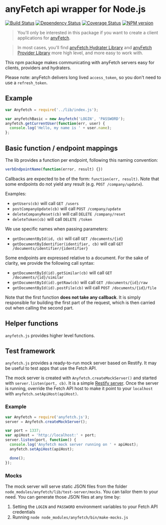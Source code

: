 anyFetch api wrapper for Node.js
================================
[![Build Status](https://travis-ci.org/AnyFetch/anyfetch.js.png?branch=master)](https://travis-ci.org/AnyFetch/anyfetch.js)
[![Dependency Status](https://gemnasium.com/AnyFetch/anyfetch.js.png)](https://gemnasium.com/AnyFetch/anyfetch.js)
[![Coverage Status](https://coveralls.io/repos/AnyFetch/anyfetch.js/badge.png?branch=master)](https://coveralls.io/r/AnyFetch/anyfetch.js?branch=master)
[![NPM version](https://badge.fury.io/js/anyfetch.png)](http://badge.fury.io/js/anyfetch)


> You'll only be interested in this package if you want to create a client applications for [anyFetch](http://anyFetch.com).

> In most cases, you'll find [anyFetch Hydrater Library](https://github.com/AnyFetch/anyfetch-hydratation.js) and [anyFetch Provider Library](https://github.com/AnyFetch/anyfetch-provider.js) more high level, and more easy to work with.

This npm package makes communicating with anyFetch servers easy for clients, providers and hydraters.

Please note: anyFetch delivers long lived `access_token`, so you don't need to use a `refresh_token`.

## Example

```js
var Anyfetch = require('../lib/index.js');

var anyfetchBasic = new Anyfetch('LOGIN', 'PASSWORD');
anyfetch.getCurrentUser(function(err, user) {
  console.log('Hello, my name is ' + user.name);
};
```

## Basic function / endpoint mappings

The lib provides a function per endpoint, following this naming convention:

```js
verbEndpointName(function(error, result) {})
```

Callbacks are expected to be of the form: `function(err, result)`. Note that some endpoints do not yield any result (e.g. `POST /company/update`).

Examples:

- `getUsers(cb)` will call `GET /users`
- `postCompanyUpdate(cb)` will call `POST /company/update`
- `deleteCompanyReset(cb)` will call `DELETE /company/reset`
- `deleteToken(cb)` will call `DELETE /token`

We use specific names when passing parameters:

- `getDocumentById(id, cb)` will call `GET /documents/{id}`
- `getDocumentByIdentifier(identifier, cb)` will call `GET /documents/identifier/{identifier}`

Some endpoints are expressed relative to a document. For the sake of clarity, we provide the following call syntax:

- `getDocumentById(id).getSimilar(cb)` will call `GET /documents/{id}/similar`
- `getDocumentById(id).getRaw(cb)` will call `GET /documents/{id}/raw`
- `getDocumentById(id).postFile(cb)` will call `POST /documents/{id}/file`

Note that the first function **does not take any callback**. It is simply responsible for building the first part of the request, which is then carried out when calling the second part.

## Helper functions

`anyfetch.js` provides higher level functions.

## Test framework

`anyfetch.js` provides a ready-to-run mock server based on Restify. It may be useful to test apps that use the Fetch API.

The mock server is created with `Anyfetch.createMockServer()` and started with `server.listen(port, cb)`. It is a simple [Restify server](http://mcavage.me/node-restify/).
Once the server is running, override the Fetch API host to make it point to your `localhost` with `anyfetch.setApiHost(apiHost)`.

### Example

```js
var Anyfetch = require('anyfetch.js');
server = Anyfetch.createMockServer();

var port = 1337;
var apiHost = 'http://localhost:' + port;
server.listen(port, function() {
  console.log('Anyfetch mock server running on ' + apiHost);
  anyfetch.setApiHost(apiHost);

  done();
});
```

### Mocks

The mock server will serve static JSON files from the folder `node_modules/anyfetch/lib/test-server/mocks`. You can tailor them to your need. You can generate those JSON files at any time by:

1. Setting the `LOGIN` and `PASSWORD` environment variables to your Fetch API credentials
2. Running `node node_modules/anyfetch/bin/make-mocks.js`

